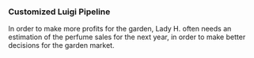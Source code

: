 ### Customized Luigi Pipeline

In order to make more profits for the garden, Lady H. often needs an estimation of the perfume sales for the next year, in order to make better decisions for the garden market.
